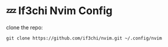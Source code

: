 # 💤 If3chi Nvim Config

clone the repo:

  ` git clone https://github.com/if3chi/nvim.git ~/.config/nvim `

